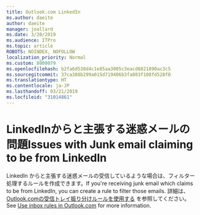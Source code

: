 ```yaml
---
title: Outlook.com LinkedIn
ms.author: daeite
author: daeite
manager: joallard
ms.date: 3/20/2019
ms.audience: ITPro
ms.topic: article
ROBOTS: NOINDEX, NOFOLLOW
localization_priority: Normal
ms.custom: 8000079
ms.openlocfilehash: b2fa6d538d4c1e85aa3005c3eacd6821890ac3c5
ms.sourcegitcommit: 37ca388b299a015d719406b3fa083f108fd528f0
ms.translationtype: HT
ms.contentlocale: ja-JP
ms.lasthandoff: 03/21/2019
ms.locfileid: "31014861"
---
```

# <a name="issues-with-junk-email-claiming-to-be-from-linkedin"></a><span data-ttu-id="8612c-102">LinkedInからと主張する迷惑メールの問題</span><span class="sxs-lookup"><span data-stu-id="8612c-102">Issues with Junk email claiming to be from LinkedIn</span></span>

<span data-ttu-id="8612c-103">LinkedIn からと主張する迷惑メールの受信しているような場合は、フィルター処理するルールを作成できます。</span><span class="sxs-lookup"><span data-stu-id="8612c-103">If you're receiving junk email which claims to be from LinkedIn, you can create a rule to filter those emails.</span></span>
<span data-ttu-id="8612c-104">詳細は、[Outlook.comの受信トレイ振り分けルールを使用する](https://aka.ms/OutlookComInboxRules) を参照してください。</span><span class="sxs-lookup"><span data-stu-id="8612c-104">See [Use inbox rules in Outlook.com](https://aka.ms/OutlookComInboxRules) for more information.</span></span>


